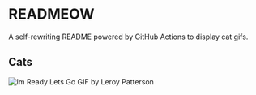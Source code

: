 # READMEOW

A self-rewriting README powered by GitHub Actions to display cat gifs.

## Cats

![Im Ready Lets Go GIF by Leroy Patterson](https://media4.giphy.com/media/CjmvTCZf2U3p09Cn0h/200.gif?cid=9acd02dadmb5tfhr53mwa2cmlsqqb9xaj1a5rdqwuv5f85ws&ep=v1_gifs_search&rid=200.gif&ct=g)
